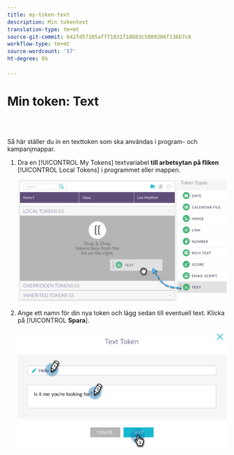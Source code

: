 ```yaml
---
title: my-token-text
description: Min tokentext
translation-type: tm+mt
source-git-commit: 642fd57105afff1031f18883c5809206f136b7c6
workflow-type: tm+mt
source-wordcount: '57'
ht-degree: 0%

---
```



# Min token: Text

<br> 

Så här ställer du in en texttoken som ska användas i program- och kampanjmappar.

1. Dra en [!UICONTROL My Tokens] textvariabel **till arbetsytan på fliken** [!UICONTROL Local Tokens] i programmet eller mappen.

   ![Bild ett](/help/sky/assets/my-tokens/my-token-text/my-token-text-1.png)

1. Ange ett namn för din nya token och lägg sedan till eventuell text. Klicka på [!UICONTROL **Spara**].

   ![Bild två](/help/sky/assets/my-tokens/my-token-text/my-token-text-2.png)
